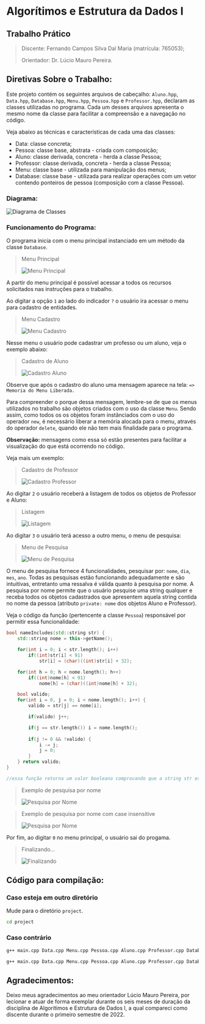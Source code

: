 
# Algorítimos e Estrutura da Dados I

## Trabalho Prático

> Discente: Fernando Campos Silva Dal Maria (matrícula: 765053);
> 
> Orientador: Dr. Lúcio Mauro Pereira.

## Diretivas Sobre o Trabalho:

Este projeto contém os seguintes arquivos de cabeçalho: `Aluno.hpp`, `Data.hpp`, `Database.hpp`, `Menu.hpp`, `Pessoa.hpp` e `Professor.hpp`, declaram as classes utilizadas no programa. Cada um desses arquivos apresenta o mesmo nome da classe para facilitar a compreensão e a navegação no código.

Veja abaixo as técnicas e características de cada uma das classes:

- Data: classe concreta;
- Pessoa: classe base, abstrata - criada com composição;
- Aluno: classe derivada, concreta - herda a classe Pessoa;
- Professor: classe derivada, concreta - herda a classe Pessoa;
- Menu: classe base - utilizada para manipulação dos menus;
- Database: classe base - utilizada para realizar operações com um vetor contendo ponteiros de pessoa (composição com a classe Pessoa).

### Diagrama:
![Diagrama de Classes](Images/Diagrama.png)

### Funcionamento do Programa:

O programa inicia com o menu principal instanciado em um método da classe `Database`. 

> Menu Principal
> 
> ![Menu Principal](Images/MenuPrincipal.png)

A partir do menu principal é possível acessar a todos os recursos solicitados nas instruções para o trabalho. 

Ao digitar a opção `1` ao lado do indicador `?` o usuário ira acessar o menu para cadastro de entidades.

> Menu Cadastro
> 
> ![Menu Cadastro](Images/MenuCadastro.png)

Nesse menu o usuário pode cadastrar um professo ou um aluno, veja o exemplo abaixo:

> Cadastro de Aluno
> 
> ![Cadastro Aluno](Images/CadastroAluno.png)

Observe que após o cadastro do aluno uma mensagem aparece na tela: `=> Memoria do Menu Liberada.`

Para compreender o porque dessa mensagem, lembre-se de que os menus utilizados no trabalho são objetos criados com o uso da classe `Menu`. Sendo assim, como todos os os objetos foram instânciados com o uso do operador `new`, é necessário liberar a memória alocada para o menu, através do operador `delete`, quando ele não tem mais finalidade para o programa.

**Observação:** mensagens como essa só estão presentes para facilitar a visualização do que está ocorrendo no código. 

Veja mais um exemplo:

> Cadastro de Professor
> 
> ![Cadastro Professor](Images/CadastroProfessor.png)

Ao digitar `2` o usuário receberá a listagem de todos os objetos de Professor e Aluno:

> Listagem
> 
> ![Listagem](Images/Listagem.png)

Ao digitar `3` o usuário terá acesso a outro menu, o menu de pesquisa:

> Menu de Pesquisa
> 
> ![Menu de Pesquisa](Images/MenuPesquisa.png)

O menu de pesquisa fornece 4 funcionalidades, pesquisar por: `nome`, `dia`, `mes`, `ano`. Todas as pesquisas estão funcionando adequadamente e são intuitívas, entretanto uma ressalva é válida quanto à pesquisa por nome. A pesquisa por nome permite que o usuário pesquise uma string qualquer e receba todos os objetos cadastrados que apresentem aquela string contida no nome da pessoa (atributo `private: nome` dos objetos Aluno e Professor).

Veja o código da função (pertencente a classe `Pessoa`) responsável por permitir essa funcionalidade:

~~~cpp
bool nameIncludes(std::string str) {
    std::string nome = this->getName();

    for(int i = 0; i < str.length(); i++) 
        if((int)str[i] < 91) 
            str[i] = (char)((int)str[i] + 32);

    for(int h = 0; h < nome.length(); h++) 
        if((int)nome[h] < 91) 
            nome[h] = (char)((int)nome[h] + 32);

    bool valido;
    for(int i = 0, j = 0; i < nome.length(); i++) {
        valido = str[j] == nome[i];

        if(valido) j++;

        if(j == str.length()) i = nome.length();
        
        if(j != 0 && !valido) {
            i -= j;
            j = 0;
        }
    } return valido;
}

//essa função retorna um valor booleano comprovando que a string str está contida em this->getNome();
~~~

> Exemplo de pesquisa por nome
> 
> ![Pesquisa por Nome](Images/PesquisaNome1.png)

> Exemplo de pesquisa por nome com case insensitive
> 
> ![Pesquisa por Nome](Images/PesquisaNome2.png)

Por fim, ao digitar `0` no menu principal, o usuário sai do progama.

> Finalizando...
> 
> ![Finalizando](Images/Finalizando.png)

## Código para compilação:

### Caso esteja em outro diretório

Mude para o diretório `project`.

~~~cmd
cd project
~~~

### Caso contrário

~~~cmd
g++ main.cpp Data.cpp Menu.cpp Pessoa.cpp Aluno.cpp Professor.cpp Database.cpp -o main.exe

g++ main.cpp Data.cpp Menu.cpp Pessoa.cpp Aluno.cpp Professor.cpp Database.cpp -o main.out
~~~

## Agradecimentos:

Deixo meus agradecimentos ao meu orientador Lúcio Mauro Pereira, por lecionar e atuar de forma exemplar durante os seis meses de duração da disciplina de Algorítimos e Estrutura de Dados I, a qual compareci como discente durante o primeiro semestre de 2022.
